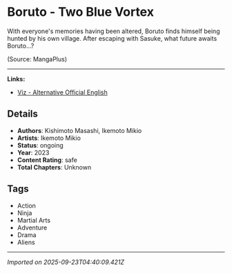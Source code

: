 # Boruto - Two Blue Vortex

With everyone's memories having been altered, Boruto finds himself being hunted by his own village. After escaping with Sasuke, what future awaits Boruto...?

(Source: MangaPlus)
___
**Links:**
- [Viz - Alternative Official English](https://www.viz.com/shonenjump/chapters/boruto-two-blue-vortex)

## Details
- **Authors**: Kishimoto Masashi, Ikemoto Mikio
- **Artists**: Ikemoto Mikio
- **Status**: ongoing
- **Year**: 2023
- **Content Rating**: safe
- **Total Chapters**: Unknown

## Tags
- Action
- Ninja
- Martial Arts
- Adventure
- Drama
- Aliens

---
*Imported on 2025-09-23T04:40:09.421Z*
